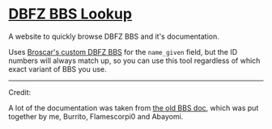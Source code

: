 # [DBFZ BBS Lookup](https://dobosken.github.io/dbfz_bbs_lookup/)

A website to quickly browse DBFZ BBS and it's documentation.

Uses [Broscar's custom DBFZ BBS](https://github.com/dobosken/bbscript) for the `name_given` field, but the ID numbers will always match up, so you can use this tool regardless of which exact variant of BBS you use.

---

Credit:

A lot of the documentation was taken from [the old BBS doc](https://docs.google.com/document/d/1r8Uv-jz6R8VQuGp42_XV42vl4a1ZdWyxUEDlduMI3vM), which was put together by me, Burrito, Flamescorpi0 and Abayomi.
